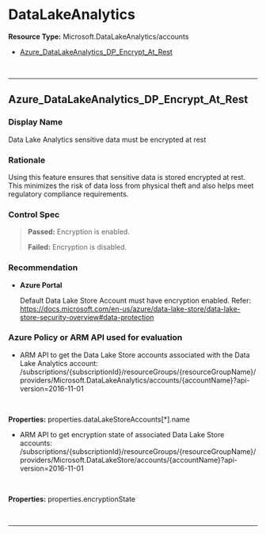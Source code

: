 # DataLakeAnalytics

**Resource Type:** Microsoft.DataLakeAnalytics/accounts 

<!-- TOC -->

- [Azure_DataLakeAnalytics_DP_Encrypt_At_Rest](#azure_datalakeanalytics_dp_encrypt_at_rest)

<!-- /TOC -->
<br/>

___ 

## Azure_DataLakeAnalytics_DP_Encrypt_At_Rest 

### Display Name 
Data Lake Analytics sensitive data must be encrypted at rest 

### Rationale 
Using this feature ensures that sensitive data is stored encrypted at rest. This minimizes the risk of data loss from physical theft and also helps meet regulatory compliance requirements. 

### Control Spec 

> **Passed:** 
> Encryption is enabled.
> 
> **Failed:** 
> Encryption is disabled.
> 
### Recommendation 

- **Azure Portal** 

	 Default Data Lake Store Account must have encryption enabled. Refer: https://docs.microsoft.com/en-us/azure/data-lake-store/data-lake-store-security-overview#data-protection 

<!---- **PowerShell** 

	 ```powershell 
	 $variable = 'apple' 
	 ```  

- **Enforcement Policy** 

	 [![Link to Azure Policy](https://raw.githubusercontent.com/MSFT-Chirag/AzTS-docs/main/Assets/View_Definition.jpg)](https://portal.azure.com/#blade/Microsoft_Azure_Policy/CreatePolicyDefinitionBlade/uri/<policy-raw-link>) 

	 [![Link to Azure Policy](https://raw.githubusercontent.com/MSFT-Chirag/AzTS-docs/main/Assets/Deploy_To_Azure.jpg)](https://portal.azure.com/#blade/Microsoft_Azure_Policy/CreatePolicyDefinitionBlade/uri/<policy-raw-link>) --->

### Azure Policy or ARM API used for evaluation 

- ARM API to get the Data Lake Store accounts associated with the Data Lake Analytics account: 
/subscriptions/{subscriptionId}/resourceGroups/{resourceGroupName}/providers/Microsoft.DataLakeAnalytics/accounts/{accountName}?api-version=2016-11-01 
<br />
 
**Properties:** properties.dataLakeStoreAccounts[*].name
 <br />

- ARM API to get encryption state of associated Data Lake Store accounts: 
/subscriptions/{subscriptionId}/resourceGroups/{resourceGroupName}/providers/Microsoft.DataLakeStore/accounts/{accountName}?api-version=2016-11-01 
<br />
 
**Properties:** properties.encryptionState
 <br />

<br />

___ 

